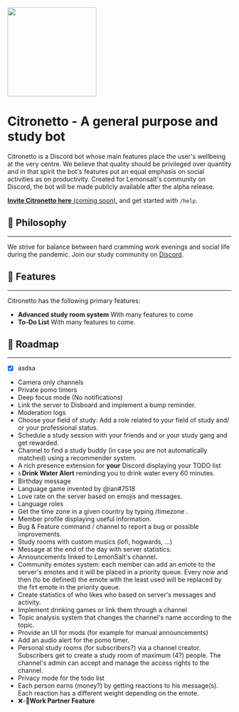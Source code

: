 <img src="https://media.discordapp.net/attachments/812014361752895529/931258758082998324/Opera_senza_titolo_80.png" data-canonical-src="https://gyazo.com/eb5c5741b6a9a16c692170a41a49c858.png" width="200" height="200" />

# Citronetto - A general purpose and study bot
Citronetto is a Discord bot whose main features place the user's wellbeing at the very centre. We believe that quality should be privileged over quantity and in that spirit the bot's features put an equal emphasis on social activities as on productivity. Created for Lemonsalt's community on Discord, the bot will be made publicly available after the alpha release.

[**Invite Citronetto here** (coming soon)](https://www.lemonsalt.studio/), and get started with `/help`.

## 💭 Philosophy
------------
We strive for balance between hard cramming work evenings and social life during the pandemic. 
Join our study community on [Discord](https://discord.gg/XFv6cYQQfv). 


## 📙 Features
------------
Citronetto has the following primary features:
- **Advanced study room system**
With many features to come  
- **To-Do List**
With many features to come.

## 🎯 Roadmap
------------
- [x] asdsa
- Camera only channels
- Private pomo timers
- Deep focus mode (No notifications)
- Link the server to Disboard and implement a bump reminder.
- Moderation logs
- Choose your field of study: Add a role related to your field of study and/ or your professional status.
- Schedule a study session with your friends and or your study gang and get rewarded.
- Channel to find a study buddy (in case you are not automatically matched) using a recommender system.
- A rich presence extension for **your** Discord displaying your TODO list
- **💧 Drink Water Alert** reminding you to drink water every 60 minutes.
- Birthday message
- Language game invented by @ian#7518
- Love rate on the server based on emojis and messages.
- Language roles
- Get the time zone in a given country by typing /timezone <country name>.
- Member profile displaying useful information.
- Bug & Feature command / channel to report a bug or possible improvements.
- Study rooms with custom musics (lofi, hogwards, ...)
- Message at the end of the day with server statistics.
- Announcements linked to LemonSalt's channel.
- Community emotes system: each member can add an emote to the server's emotes and it will be placed in a priority queue. Every now and then (to be defined) the emote with the least used will be replaced by the firt emote in the priority queue.
- Create statistics of who likes who based on server's messages and activity.
- Implement drinking games or link them through a channel
- Topic analysis system that changes the channel's name according to the topic.
- Provide an UI for mods (for example for manual announcements)
- Add an audio alert for the pomo timer.
- Personal study rooms (for subscribers?) via a channel creator. Subscribers get to create a study room of maximum (4?) people. The channel's admin can accept and manage the access rights to the channel.
- Privacy mode for the todo list
- Each person earns (money?) by getting reactions to his message(s). Each reaction has a different weight depending on the emote.
- ❌-**💼Work Partner Feature**
<!---
- **Accountability Rooms**
This feature allows the users to use their coins to schedule a time to study at.
Not attending prevents everyone in the room from getting the bonus.
- **Study and Work Statistics**
Users can view their daily, weekly, monthly and all-time stats, as well as their study streak.
- `Coming Soon` **Pomodoro Timers**
The bot will show the timer in the title of the study room and play a sound at the start and end of each session.
- **Private Study Rooms** 
Allows the members to create their own private study rooms and invite their friends to join!
- **Workout Rooms**
Allows the Admins to create workout rooms with a bonus for people who workout.
- **Study Tiers and Achievements**
Reward users based on their total study time, allow them to get better ranks, and show off how long they've been working.
- **Full-Scale Economy System**
Reward users for studying, allow them to use the coins to buy private study rooms, schedule accountability rooms, and even change their name's color.
- **Full-Scale Moderation System**
Punish cheaters, audit-log, welcome message, and so much more using our full-scale moderation system.
- ❌-**💼Work Partner Feature**

- Finds you a work partner for the day. You check on each other. Lasts for 8 hours.
- How? Notify the bot when you want to be put into a queue. Finds you a match at random or of your chosing.
- Improvements? Might find you a better partner depending on the person's time on the server and several parameters such as type of studies, roles, language etc

## ❓ Tutorials
------------
A command list and general documentation for StudyLion may be found using the `!help` command, and documentation for a specific command, e.g. `config`, may be found with `!help config`.
Make sure to check the [full documentation](https://www.notion.so/izabellakis/StudyLion-Bot-Tutorials-f493268fcd12436c9674afef2e151707 "StudyLion Tutorial") to stay updated.--->
